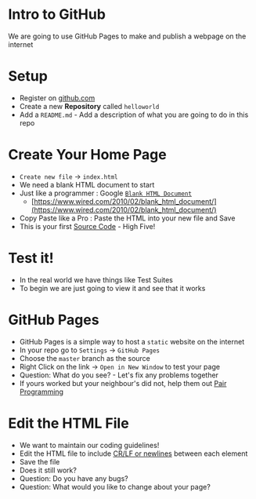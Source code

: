 # Intro to GitHub
We are going to use GitHub Pages to make and publish a webpage on the internet

# Setup
* Register on [github.com](https://github.com/)
* Create a new **Repository** called ``helloworld``
* Add a ``README.md`` - Add a description of what you are going to do in this repo

# Create Your Home Page
* ``Create new file`` -> ``index.html``
* We need a blank HTML document to start
* Just like a programmer : Google [``Blank HTML Document``](https://www.google.com/search?q=Blank+HTML+Document)
  * [https://www.wired.com/2010/02/blank_html_document/](https://www.wired.com/2010/02/blank_html_document/)
* Copy Paste like a Pro : Paste the HTML into your new file and Save
* This is your first [Source Code](https://www.google.com/search?q=Source%20Code) - High Five!

# Test it!
* In the real world we have things like Test Suites
* To begin we are just going to view it and see that it works

# GitHub Pages
* GitHub Pages is a simple way to host a ``static`` website on the internet
* In your repo go to ``Settings`` -> ``GitHub Pages``
* Choose the ``master`` branch as the source
* Right Click on the link -> ``Open in New Window`` to test your page
* Question: What do you see? - Let's fix any problems together
* If yours worked but your neighbour's did not, help them out [Pair Programming](https://www.google.com/search?q=Pair%20Programming)

# Edit the HTML File
* We want to maintain our coding guidelines!
* Edit the HTML file to include [CR/LF or newlines](https://www.google.com/search?q=CR/LF%20or%20newline) between each element
* Save the file
* Does it still work?
* Question: Do you have any bugs?
* Question: What would you like to change about your page?
